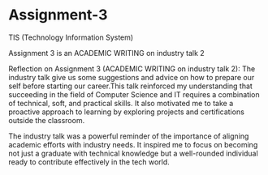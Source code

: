 # Assignment-3
TIS (Technology Information System)

Assignment 3 is an ACADEMIC WRITING on industry talk 2 

Reflection on Assignment 3 (ACADEMIC WRITING on industry talk 2):
The industry talk give us some suggestions and advice on how to prepare our self before starting our career.This talk reinforced my understanding that succeeding in the field of Computer Science and IT requires a combination of technical, soft, and practical skills. It also motivated me to take a proactive approach to learning by exploring projects and certifications outside the classroom.

The industry talk was a powerful reminder of the importance of aligning academic efforts with industry needs. It inspired me to focus on becoming not just a graduate with technical knowledge but a well-rounded individual ready to contribute effectively in the tech world.
